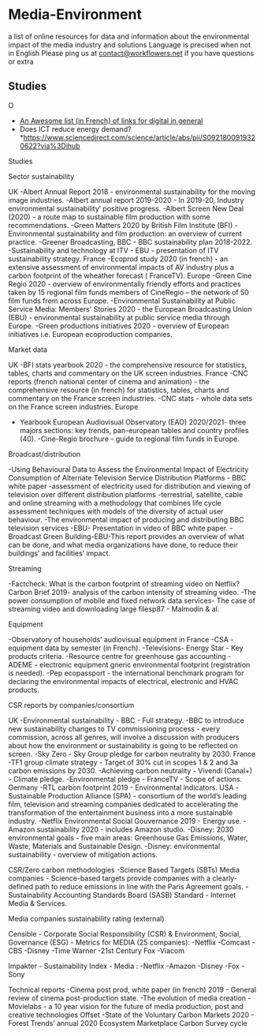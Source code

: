# Media-Environment
a list of online resources for data and information about the environmental impact of the media industry and solutions
Language is precised when not in English
Please ping us at contact@workflowers.net if you have questions or extra 


## Studies

O
* [An Awesome list (in French) of links for digital in general](https://github.com/supertanuki/numeriqueEcoResponsable)
* Does ICT reduce energy demand? *https://www.sciencedirect.com/science/article/abs/pii/S0921800919320622?via%3Dihub

Studies

Sector sustainability

UK
-Albert Annual Report 2018 - environmental sustainability for the moving image industries.
-Albert annual report 2019-2020 - In 2019-20, Industry environmental sustainability’ positive progress.
-Albert Screen New Deal (2020) - a route map to sustainable film production with some recommendations.
-Green Matters 2020 by British Film Institute (BFI) - Environmental sustainability and film production: an overview of current practice.
-Greener Broadcasting, BBC - BBC sustainability plan 2018-2022.
-Sustainability and technology at ITV - EBU - presentation of ITV sustainability strategy.
France
-Ecoprod study 2020 (in french) - an extensive assessment of environmental impacts of AV industry plus a carbon footprint of the wheather forecast ( FranceTV).
Europe
-Green Cine Regio 2020 - overview of environmentally friendly efforts and practices taken by 15 regional film funds members of CineRegio – the network of 50 film funds from across Europe.
-Environmental Sustainability at Public Service Media: Members' Stories 2020 - the European Broadcasting Union (EBU) - environmental sustainability at public service media through Europe.
-Green productions initiatives 2020 - overview of European initiatives i.e. European ecoproduction companies.

Market data

UK
-BFI stats yearbook 2020 - the comprehensive resource for statistics, tables, charts and commentary on the UK screen industries.
France
-CNC reports (french national center of cinema and animation) - the comprehensive resource  (in french) for statistics, tables, charts and commentary on the France screen industries.
-CNC stats - whole data sets on the France screen industries.
Europe
- Yearbook European Audiovisual Observatory (EAO) 2020/2021- three majors sections: key trends, pan-european tables and country profiles (40).
-Cine-Regio brochure - guide to regional film funds in Europe.

Broadcast/distribution

-Using Behavioural Data to Assess the Environmental Impact of Electricity Consumption of Alternate Television Service Distribution Platforms - BBC white paper -assessment of electricity used for distribution and viewing of television over different distribution platforms -terrestrial, satellite, cable and online streaming with a methodology that combines life cycle assessment techniques with models of the diversity of actual user behaviour. 
-The environmental impact of producing and distributing BBC television services -EBU- Presentation in video of BBC white paper.
-Broadcast Green Building-EBU-This report provides an overview of  what can be done, and what media organizations have done, to reduce  their buildings’ and facilities’ impact.

Streaming

-Factcheck: What is the carbon footprint of streaming video on Netflix? Carbon Brief 2019- analysis of the carbon intensity of streaming video.
-The power consumption of mobile and fixed network data services- The  case of streaming video and downloading large filesp87 - Malmodin &  al.

Equipment

-Observatory of households’ audiovisual equipment in France -CSA - equipment data by semester (in French). 
-Televisions- Energy Star - Key products criteria.
-Resource centre for greenhouse gas accounting - ADEME - electronic equipment gneric environmental footprint (registration is needed).
-Pep ecopassport - the international benchmark program for declaring the environmental impacts of electrical, electronic and HVAC products.

CSR reports by companies/consortium

UK
-Environmental sustainability - BBC - Full strategy.
-BBC to introduce new sustainability changes to TV commissioning process -  every commission, across all genres, will involve a discussion with  producers about how the environment or sustainability is going to be  reflected on screen.
-Sky Zero - Sky Group pledge for carbon neutrality by 2030.
France
-TF1 group climate strategy - Target of 30% cut in scopes 1 & 2 and 3a carbon emissions by 2030.
-Achieving carbon neutrality - Vivendi (Canal+) - Climate pledge.
-Environmental pledge - FranceTV - Scope of actions.
Germany
-RTL carbon footprint 2019 - Environmental indicators.
USA
-Sustainable Production Alliance (SPA) - consortium of the world’s leading film, television and streaming  companies dedicated to accelerating the transformation of the  entertainment business into a more sustainable industry.
-Netflix Environmental Social Gouvernance 2019 - Energy use.
-Amazon sustainability 2020 - includes Amazon studio.
-Disney: 2030 environmental goals - five main areas: Greenhouse Gas Emissions, Water, Waste, Materials and Sustainable Design.
-Disney: environmental sustainability - overview of mitigation actions.

CSR/Zero carbon methodologies 
-Science Based Targets (SBTs) Media companies - Science-based targets provide companies with a clearly-defined path to reduce emissions in line with the Paris Agreement goals.
-Sustainability Accounting Standards Board (SASB) Standard - Internet Media & Services.

Media companies sustainability rating (external)

Censible - Corporate Social Responsibility (CSR) & Environment, Social, Governance (ESG) -  Metrics for MEDIA (25 companies):
-Netflix
-Comcast
-CBS
-Disney
-Time Warner
-21st Century Fox
-Viacom

Impakter - Sustainability Index - Media :
-Netflix
-Amazon
-Disney
-Fox
-Sony

Technical reports
-Cinema post prod, white paper (in french) 2019 - General review of cinema post-production state.
-The evolution of media creation - Movielabs  - a 10 year vision for the future of media production, post and creative technologies
Offset
-State of the Voluntary Carbon Markets 2020 - Forest Trends’ annual 2020 Ecosystem Marketplace Carbon Survey cycle


